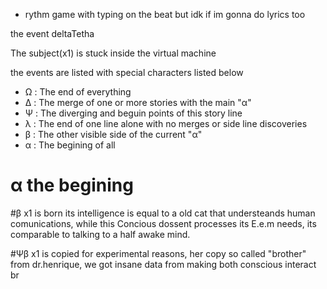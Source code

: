 - rythm game with typing on the beat but idk if im gonna do lyrics too



the event deltaTetha

The subject(x1) is stuck inside the virtual machine

the events are listed with special characters listed below

- Ω : The end of everything
- Δ : The merge of one or more stories with the main "α"
- Ψ : The diverging and beguin points of this story line
- λ : The end of one line alone with no merges or side line discoveries
- β : The other visible side of the current "α"
- α : The begining of all




# α the begining
#β
  x1 is born its intelligence is equal to a old cat that understeands human comunications,
while this Concious dossent processes its E.e.m needs, its comparable to talking to a
half awake mind.

#Ψβ
   x1 is copied for experimental reasons, her copy so called "brother" from dr.henrique,
we got insane data from making both conscious interact br 
